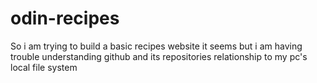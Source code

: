# odin-recipes

So i am trying to build a basic recipes website it seems but i am having trouble understanding github and its repositories relationship to my pc's local file system
